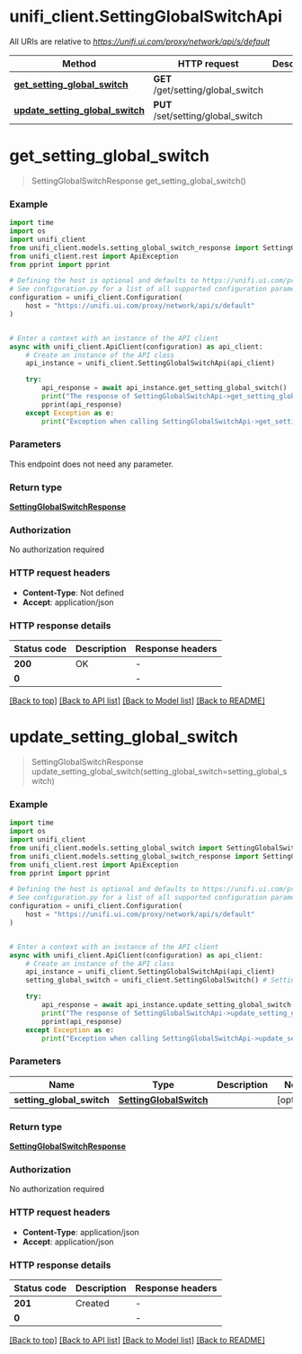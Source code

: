 # unifi_client.SettingGlobalSwitchApi

All URIs are relative to *https://unifi.ui.com/proxy/network/api/s/default*

Method | HTTP request | Description
------------- | ------------- | -------------
[**get_setting_global_switch**](SettingGlobalSwitchApi.md#get_setting_global_switch) | **GET** /get/setting/global_switch | 
[**update_setting_global_switch**](SettingGlobalSwitchApi.md#update_setting_global_switch) | **PUT** /set/setting/global_switch | 


# **get_setting_global_switch**
> SettingGlobalSwitchResponse get_setting_global_switch()



### Example


```python
import time
import os
import unifi_client
from unifi_client.models.setting_global_switch_response import SettingGlobalSwitchResponse
from unifi_client.rest import ApiException
from pprint import pprint

# Defining the host is optional and defaults to https://unifi.ui.com/proxy/network/api/s/default
# See configuration.py for a list of all supported configuration parameters.
configuration = unifi_client.Configuration(
    host = "https://unifi.ui.com/proxy/network/api/s/default"
)


# Enter a context with an instance of the API client
async with unifi_client.ApiClient(configuration) as api_client:
    # Create an instance of the API class
    api_instance = unifi_client.SettingGlobalSwitchApi(api_client)

    try:
        api_response = await api_instance.get_setting_global_switch()
        print("The response of SettingGlobalSwitchApi->get_setting_global_switch:\n")
        pprint(api_response)
    except Exception as e:
        print("Exception when calling SettingGlobalSwitchApi->get_setting_global_switch: %s\n" % e)
```



### Parameters

This endpoint does not need any parameter.

### Return type

[**SettingGlobalSwitchResponse**](SettingGlobalSwitchResponse.md)

### Authorization

No authorization required

### HTTP request headers

 - **Content-Type**: Not defined
 - **Accept**: application/json

### HTTP response details

| Status code | Description | Response headers |
|-------------|-------------|------------------|
**200** | OK |  -  |
**0** |  |  -  |

[[Back to top]](#) [[Back to API list]](../README.md#documentation-for-api-endpoints) [[Back to Model list]](../README.md#documentation-for-models) [[Back to README]](../README.md)

# **update_setting_global_switch**
> SettingGlobalSwitchResponse update_setting_global_switch(setting_global_switch=setting_global_switch)



### Example


```python
import time
import os
import unifi_client
from unifi_client.models.setting_global_switch import SettingGlobalSwitch
from unifi_client.models.setting_global_switch_response import SettingGlobalSwitchResponse
from unifi_client.rest import ApiException
from pprint import pprint

# Defining the host is optional and defaults to https://unifi.ui.com/proxy/network/api/s/default
# See configuration.py for a list of all supported configuration parameters.
configuration = unifi_client.Configuration(
    host = "https://unifi.ui.com/proxy/network/api/s/default"
)


# Enter a context with an instance of the API client
async with unifi_client.ApiClient(configuration) as api_client:
    # Create an instance of the API class
    api_instance = unifi_client.SettingGlobalSwitchApi(api_client)
    setting_global_switch = unifi_client.SettingGlobalSwitch() # SettingGlobalSwitch |  (optional)

    try:
        api_response = await api_instance.update_setting_global_switch(setting_global_switch=setting_global_switch)
        print("The response of SettingGlobalSwitchApi->update_setting_global_switch:\n")
        pprint(api_response)
    except Exception as e:
        print("Exception when calling SettingGlobalSwitchApi->update_setting_global_switch: %s\n" % e)
```



### Parameters


Name | Type | Description  | Notes
------------- | ------------- | ------------- | -------------
 **setting_global_switch** | [**SettingGlobalSwitch**](SettingGlobalSwitch.md)|  | [optional] 

### Return type

[**SettingGlobalSwitchResponse**](SettingGlobalSwitchResponse.md)

### Authorization

No authorization required

### HTTP request headers

 - **Content-Type**: application/json
 - **Accept**: application/json

### HTTP response details

| Status code | Description | Response headers |
|-------------|-------------|------------------|
**201** | Created |  -  |
**0** |  |  -  |

[[Back to top]](#) [[Back to API list]](../README.md#documentation-for-api-endpoints) [[Back to Model list]](../README.md#documentation-for-models) [[Back to README]](../README.md)

